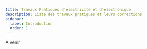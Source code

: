 ```yaml
---
title: Travaux Pratiques d'électricité et d'électronique
description: Liste des travaux pratiques et leurs corrections
sidebar:
  label: Introduction
  order: 1
---
```


A venir
